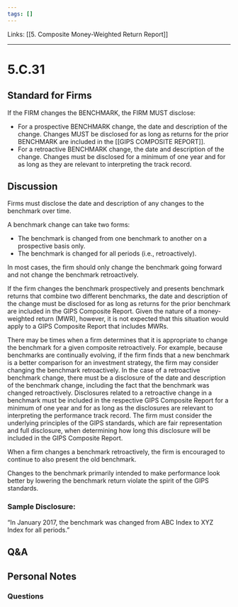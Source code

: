 ```yaml
---
tags: []
---
```

Links: [[5. Composite Money-Weighted Return Report]]
___
# 5.C.31
## Standard for Firms
If the FIRM changes the BENCHMARK, the FIRM MUST disclose:
- For a prospective BENCHMARK change, the date and description of the change. Changes MUST be disclosed for as long as returns for the prior BENCHMARK are included in the [[GIPS COMPOSITE REPORT]].
- For a retroactive BENCHMARK change, the date and description of the change. Changes must be disclosed for a minimum of one year and for as long as they are relevant to interpreting the track record.
## Discussion
Firms must disclose the date and description of any changes to the benchmark over time.

A benchmark change can take two forms:
- The benchmark is changed from one benchmark to another on a prospective basis only.
- The benchmark is changed for all periods (i.e., retroactively).

In most cases, the firm should only change the benchmark going forward and not change the benchmark retroactively.

If the firm changes the benchmark prospectively and presents benchmark returns that combine two different benchmarks, the date and description of the change must be disclosed for as long as returns for the prior benchmark are included in the GIPS Composite Report. Given the nature of a money-weighted return (MWR), however, it is not expected that this situation would apply to a GIPS Composite Report that includes MWRs.

There may be times when a firm determines that it is appropriate to change the benchmark for a given composite retroactively. For example, because benchmarks are continually evolving, if the firm finds that a new benchmark is a better comparison for an investment strategy, the firm may consider changing the benchmark retroactively. In the case of a retroactive benchmark change, there must be a disclosure of the date and description of the benchmark change, including the fact that the benchmark was changed retroactively. Disclosures related to a retroactive change in a benchmark must be included in the respective GIPS Composite Report for a minimum of one year and for as long as the disclosures are relevant to interpreting the performance track record. The firm must consider the underlying principles of the GIPS standards, which are fair representation and full disclosure, when determining how long this disclosure will be included in the GIPS Composite Report.

When a firm changes a benchmark retroactively, the firm is encouraged to continue to also present the old benchmark.

Changes to the benchmark primarily intended to make performance look better by lowering the benchmark return violate the spirit of the GIPS standards.
### Sample Disclosure:
“In January 2017, the benchmark was changed from ABC Index to XYZ Index for all periods.”
## Q&A

## Personal Notes

### Questions